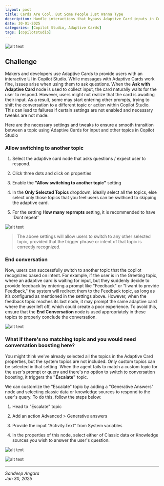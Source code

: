 ```yaml
---
layout: post
title: Cards Are Cool, But Some People Just Wanna Type
description: Handle interactions that bypass Adaptive Card inputs in Copilot Studio
date: 30-01-2025
categories: [Copilot Studio, Adaptive Cards]
tags: [copilotstudio]
---
```

![alt text](/assets/image.png)

## Challenge
Makers and developers use Adaptive Cards to provide users with an interactive UI in Copilot Studio. While messages with Adaptive Cards work fine, issues arise when using them to ask questions. When the **Ask with Adaptive Card** node is used to collect input, the card naturally waits for the user to respond. However, users might not realize that the card is awaiting their input. As a result, some may start entering other prompts, trying to shift the conversation to a different topic or action within Copilot Studio. This can lead to failures if certain settings are not enabled and necessary tweaks are not made.


Here are the necessary settings and tweaks to ensure a smooth transition between a topic using Adaptive Cards for input and other topics in Copilot Studio

### Allow switching to another topic
1. Select the adaptive card node that asks questions / expect user to respond.

2. Click three dots and click on properties
3. Enable the **"Allow switching to another topic"** setting
4. In the **Only Selected Topics** dropdown, ideally select all the topics, else select only those topics that you feel users can be swithced to skipping the adaptive card.
5. For the setting **How many reprmpts** setting, it is recommended to have 'Dont repeat'

![alt text](/assets/SwitchTopics.png)

> The above settings will allow users to switch to any other selected topic, provided that the trigger phrase or intent of that topic is correctly recognized.

### End conversation

Now, users can successfully switch to another topic that the copilot recognizes based on intent. For example, if the user is in the Greeting topic, where an adaptive card is waiting for input, but they suddenly decide to provide feedback by entering a prompt like "Feedback" or "I want to provide Feedback," the system will redirect them to the Feedback topic, as long as it’s configured as mentioned in the settings above. However, when the feedback topic reaches its last node, it may prompt the same adaptive card where the user left off, which could create a poor experience. To avoid this, ensure that the **End Conversation** node is used appropriately in these topics to properly conclude the conversation.

![alt text](/assets/EndConvo.png)

### What if there's no matching topic and you would need conversation boosting here?

You might think we've already selected all the topics in the Adaptive Card properties, but the system topics are not included. Only custom topics can be selected in that setting. When the agent fails to match a custom topic for the user's prompt or query and there's no option to switch to conversation boosting, it triggers the **"Escalate"** topic.

We can customize the "Escalate" topic by adding a "Generative Answers" node and selecting classic data or knowledge sources to respond to the user's query. To do this, follow the steps below:

1. Head to "Escalate" topic

2. Add an action Advanced > Generative answers
3. Provide the input "Activity.Text" from System variables
4. In the properties of this node, select either of Classic data or Knowledge sources you wish to answer the user's question. 

![alt text](/assets/Escalate.png)

![alt text](/assets/GAProps.png)

---
*Sandeep Angara*  
*Jan 30, 2025*